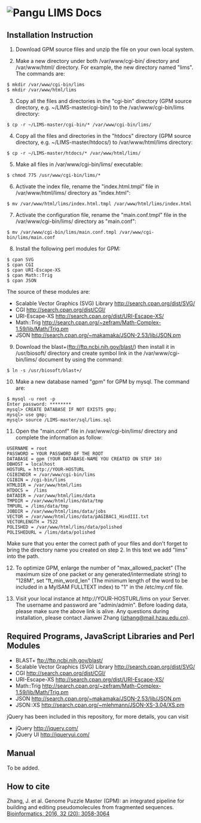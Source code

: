 # ![Pangu](https://github.com/Jianwei-Zhang/LIMS/blob/master/htdocs/images/logo.png?raw=true) LIMS Docs

## Installation Instruction

1) Download GPM source files and unzip the file on your own local system.

2) Make a new directory under both /var/www/cgi-bin/ directory and /var/www/html/ directory. For example, the new directory named "lims". The commands are:
```
$ mkdir /var/www/cgi-bin/lims
$ mkdir /var/www/html/lims
```
3) Copy all the files and directories in the "cgi-bin" directory (GPM source directory, e.g. ~/LIMS-master/cgi-bin/) to the /var/www/cgi-bin/lims directory:
```
$ cp -r ~/LIMS-master/cgi-bin/* /var/www/cgi-bin/lims/
```
4) Copy all the files and directories in the "htdocs" directory (GPM source directory, e.g. ~/LIMS-master/htdocs/) to /var/www/html/lims directory:
```
$ cp -r ~/LIMS-master/htdocs/* /var/www/html/lims/
```
5) Make all files in /var/www/cgi-bin/lims/ executable: 
```
$ chmod 775 /usr/www/cgi-bin/lims/*
```
6) Activate the index file, rename the "index.html.tmpl" file in /var/www/html/lims/ directory as "index.html":
```
$ mv /var/www/html/lims/index.html.tmpl /var/www/html/lims/index.html
```
7) Activate the configuration file, rename the "main.conf.tmpl" file in the /var/www/cgi-bin/lims/ directory as "main.conf":
```
$ mv /var/www/cgi-bin/lims/main.conf.tmpl /var/www/cgi-bin/lims/main.conf
```
8) Install the following perl modules for GPM: 
```
$ cpan SVG
$ cpan CGI
$ cpan URI-Escape-XS
$ cpan Math::Trig
$ cpan JSON
```
The source of these modules are:

- Scalable Vector Graphics (SVG) Library http://search.cpan.org/dist/SVG/
- CGI http://search.cpan.org/dist/CGI/
- URI-Escape-XS http://search.cpan.org/dist/URI-Escape-XS/
- Math::Trig http://search.cpan.org/~zefram/Math-Complex-1.59/lib/Math/Trig.pm
- JSON http://search.cpan.org/~makamaka/JSON-2.53/lib/JSON.pm

9) Download the blast+(ftp://ftp.ncbi.nih.gov/blast/) then install it in /usr/biosoft/ directory and create symbol link in the /var/www/cgi-bin/lims/ document by using the command: 
```
$ ln -s /usr/biosoft/blast+/
```
10) Make a new database named "gpm" for GPM by mysql. The command are:
```
$ mysql -u root -p
Enter password: ********
mysql> CREATE DATABASE IF NOT EXISTS gmp;
mysql> use gmp;
mysql> source /LIMS-master/sql/lims.sql
```
11) Open the "main.conf" file in /var/www/cgi-bin/lims/ directory and complete the information as follow:

```
USERNAME = root
PASSWORD = YOUR PASSWORD OF THE ROOT
DATABASE = gpm (YOUR DATABASE-NAME YOU CREATED ON STEP 10)
DBHOST = localhost
HOSTURL = http://YOUR-HOSTURL
CGIBINDIR = /var/www/cgi-bin/lims
CGIBIN = /cgi-bin/lims
HTMLDIR = /var/www/html/lims
HTDOCS =  /lims
DATADIR = /var/www/html/lims/data
TMPDIR = /var/www/html/lims/data/tmp
TMPURL = /lims/data/tmp
JOBDIR = /var/www/html/lims/data/jobs
VECTOR = /var/www/html/lims/data/pAGIBAC1_HindIII.txt
VECTORLENGTH = 7522
POLISHED = /var/www/html/lims/data/polished
POLISHEDURL = /lims/data/polished
```
Make sure that you enter the correct path of your files and don't forget to bring the directory name you created on step 2. In this text we add "lims" into the path.

12) To optimize GPM, enlarge the number of "max_allowed_packet" (The maximum size of one packet or any generated/intermediate string) to "128M", set "ft_min_word_len" (The minimum length of the word to be included in a MyISAM FULLTEXT index) to "1" in the /etc/my.cnf file. 

13) Visit your local instance at http://YOUR-HOSTURL/lims on your Server. The username and password are "admin/admin". Before loading data, please make sure the above link is alive. Any questions during installation, please contact Jianwei Zhang (jzhang@mail.hzau.edu.cn).

## Required Programs, JavaScript Libraries and Perl Modules
- BLAST+ ftp://ftp.ncbi.nih.gov/blast/
- Scalable Vector Graphics (SVG) Library http://search.cpan.org/dist/SVG/
- CGI http://search.cpan.org/dist/CGI/
- URI-Escape-XS http://search.cpan.org/dist/URI-Escape-XS/
- Math::Trig http://search.cpan.org/~zefram/Math-Complex-1.59/lib/Math/Trig.pm
- JSON http://search.cpan.org/~makamaka/JSON-2.53/lib/JSON.pm
- JSON::XS http://search.cpan.org/~mlehmann/JSON-XS-3.04/XS.pm

jQuery has been included in this repository, for more details, you can visit
- jQuery http://jquery.com/
- jQuery UI http://jqueryui.com/

## Manual
To be added.



## How to cite
Zhang, J. et al. Genome Puzzle Master (GPM): an integrated pipeline for building and editing pseudomolecules from fragmented sequences. [Bioinformatics, 2016, 32 (20): 3058-3064](https://doi.org/10.1093/bioinformatics/btw370)
